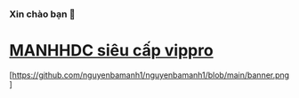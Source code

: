 ### Xin chào bạn 👋

# [MANHHDC siêu cấp vippro](https://manhhdc.id.vn)
[https://github.com/nguyenbamanh1/nguyenbamanh1/blob/main/banner.png]
<!--
**nguyenbamanh1/nguyenbamanh1** is a ✨ _special_ ✨ repository because its `README.md` (this file) appears on your GitHub profile.

Here are some ideas to get you started:

- 🔭 I’m currently working on ...
- 🌱 I’m currently learning ...
- 👯 I’m looking to collaborate on ...
- 🤔 I’m looking for help with ...
- 💬 Ask me about ...
- 📫 How to reach me: ...
- 😄 Pronouns: ...
- ⚡ Fun fact: ...
-->
